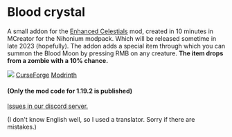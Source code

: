 # Blood crystal
A small addon for the [Enhanced Celestials](https://www.curseforge.com/minecraft/mc-mods/enhanced-celestials) mod, created in 10 minutes in MCreator for the Nihonium modpack. Which will be released sometime in late 2023 (hopefully).
The addon adds a special item through which you can summon the Blood Moon by pressing RMB on any creature. **The item drops from a zombie with a 10% chance.**

![](https://cdn.discordapp.com/attachments/1014200166473023540/1063488419130515559/Clipchamp.gif)
[CurseForge](https://www.curseforge.com/minecraft/mc-mods/blood-crystal) [Modrinth](https://modrinth.com/mod/blood-crystal)

#### (Only the mod code for 1.19.2 is published)
[Issues in our discord server.](https://discord.gg/GFpmfNPPPy) </p>
(I don't know English well, so I used a translator. Sorry if there are mistakes.)
